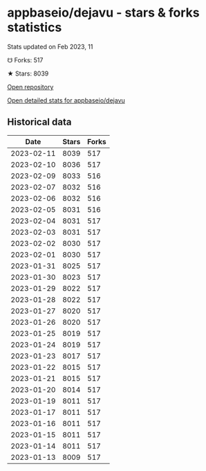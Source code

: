 # appbaseio/dejavu - stars & forks statistics

Stats updated on Feb 2023, 11

☋ Forks: 517

★ Stars: 8039

[Open repository](https://github.com/appbaseio/dejavu)

[Open detailed stats for appbaseio/dejavu](https://reviewgithub.com/rep/appbaseio/dejavu)

## Historical data
| Date | Stars | Forks |
|------|-------|-------|
| 2023-02-11 | 8039 | 517 | 
| 2023-02-10 | 8036 | 517 | 
| 2023-02-09 | 8033 | 516 | 
| 2023-02-07 | 8032 | 516 | 
| 2023-02-06 | 8032 | 516 | 
| 2023-02-05 | 8031 | 516 | 
| 2023-02-04 | 8031 | 517 | 
| 2023-02-03 | 8031 | 517 | 
| 2023-02-02 | 8030 | 517 | 
| 2023-02-01 | 8030 | 517 | 
| 2023-01-31 | 8025 | 517 | 
| 2023-01-30 | 8023 | 517 | 
| 2023-01-29 | 8022 | 517 | 
| 2023-01-28 | 8022 | 517 | 
| 2023-01-27 | 8020 | 517 | 
| 2023-01-26 | 8020 | 517 | 
| 2023-01-25 | 8019 | 517 | 
| 2023-01-24 | 8019 | 517 | 
| 2023-01-23 | 8017 | 517 | 
| 2023-01-22 | 8015 | 517 | 
| 2023-01-21 | 8015 | 517 | 
| 2023-01-20 | 8014 | 517 | 
| 2023-01-19 | 8011 | 517 | 
| 2023-01-17 | 8011 | 517 | 
| 2023-01-16 | 8011 | 517 | 
| 2023-01-15 | 8011 | 517 | 
| 2023-01-14 | 8011 | 517 | 
| 2023-01-13 | 8009 | 517 | 


